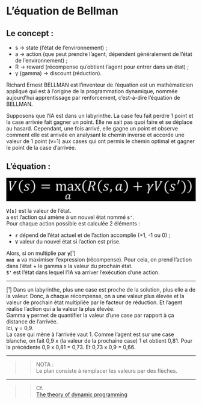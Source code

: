 # **L’équation de Bellman**

## **Le concept** :

* s -> state (l’état de l’environnement) ;  
* a -> action (que peut prendre l’agent, dépendent généralement de l’état de l’environnement) ;  
* R -> reward (récompense qu’obtient l’agent pour entrer dans un état) ;
* γ (gamma) -> discount (réduction).


Richard Ernest BELLMAN est l’inventeur de l’équation est un mathématicien appliqué qui est à l’origine de la programmation dynamique, nommée aujourd’hui apprentissage par renforcement, c’est-à-dire l’équation de BELLMAN.  

Supposons que l’IA est dans un labyrinthe. La case feu fait perdre 1 point et la case arrivée fait gagner un point. Elle ne sait pas quoi faire et se déplace au hasard. Cependant, une fois arrivé, elle gagne un point et observe comment elle est arrivée en analysant le chemin inverse et accorde une valeur de 1 point (v=1) aux cases qui ont permis le chemin optimal et gagner le point de la case d’arrivée.  

## **L’équation** :

<div align="center">
    <img src="../../assets/images/4doc/BellmanEquation.png" alt="Équation de Bellman" title="Équation de Bellman">
</div>

**`V(s)`** est la valeur de l’état.  
**`a`** est l’action qui amène à un nouvel état nommé **`s'`**.  
Pour chaque action possible est calculée 2 éléments :  
* **`r`** dépend de l’état actuel et de l’action accomplie (+1, -1 ou 0) ;  
* **`V`** valeur du nouvel état si l’action est prise.  

Alors, si on multiplie par **`γ`**[¹]  
**`max a`** va maximiser l’expression (récompense). Pour cela, on prend l’action dans l’état + le gamma x la valeur du prochain état.    
**`S'`** est l’état dans lequel l’IA va arriver l’exécution d’une action.

___
[¹] Dans un labyrinthe, plus une case est proche de la solution, plus elle a de la valeur. Donc, à chaque récompense, on a une valeur plus élevée et la valeur de prochain état multipliée par le facteur de réduction. Et l’agent réalise l’action qui a la valeur la plus élevée.  
Gamma **`γ`** permet de quantifier la valeur d’une case par rapport à ça distance de l’arrivée.  
Ici, **`γ`** = 0,9.  
La case qui mène à l’arrivée vaut 1. Comme l’agent est sur une case blanche, on fait 0,9 x (la valeur de la prochaine case) 1 et obtient 0,81. Pour la précédente 0,9 x 0,81 = 0,73. Et 0,73 x 0,9 = 0,66.
___
>> NOTA :  
Le plan consiste à remplacer les valeurs par des flèches.
___
>> Cf.  
[The theory of dynamic programming](https://www.rand.org/content/dam/rand/pubs/papers/2008/P550.pdf)